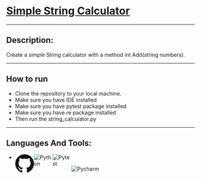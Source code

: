 # [Simple String Calculator](Simple%20String%20Calculator.pdf)
---

## Description:
Create a simple String calculator with a method int Add(string numbers).

---
 ## How to run

- Clone the repository to your local machine.
- Make sure you have IDE installed  
- Make sure you have pytest package installed  
- Make sure you have re package installed  
- Then run the string_calculator.py

---
## Languages And Tools:

-  <img align="left" alt="GitHub" width="50px" src="https://raw.githubusercontent.com/github/explore/78df643247d429f6cc873026c0622819ad797942/topics/github/github.png" /> <img align="left" alt="Python" width="50px" src="https://user-images.githubusercontent.com/25181517/183423507-c056a6f9-1ba8-4312-a350-19bcbc5a8697.png" /> <img align="left" alt="Pytest" width="50px" src="https://user-images.githubusercontent.com/25181517/184117132-9e89a93b-65fb-47c3-91e7-7d0f99e7c066.png" /> 
<img align="left" alt="Pycharm" width="100px" src="https://camo.githubusercontent.com/1c9a96a51b6fa4435847f9301c20a8dbdc515d7b657f4dede4a929a55c0b0036/68747470733a2f2f696d672e736869656c64732e696f2f62616467652f5079436861726d2d3030303030302e7376673f267374796c653d666f722d7468652d6261646765266c6f676f3d5079436861726d266c6f676f436f6c6f723d7768697465" />
<br/>
